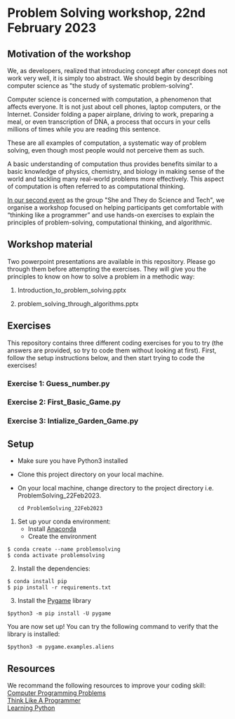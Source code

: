 # Problem Solving workshop, 22nd February 2023

## Motivation of the workshop
We, as developers, realized that introducing concept after concept does not work very well, it is simply too abstract. We should begin by describing computer science as "the study of systematic problem-solving".

Computer science is concerned with computation, a phenomenon that affects everyone. It is not just about cell phones, laptop computers, or the Internet. Consider folding a paper airplane, driving to work, preparing a meal, or even transcription of DNA, a process that occurs in your cells millions of times while you are reading this sentence.

These are all examples of computation, a systematic way of problem solving, even though most people would not perceive them as such.

A basic understanding of computation thus provides benefits similar to a basic knowledge of physics, chemistry, and biology in making sense of the world and tackling many real-world problems more effectively. This aspect of computation is often referred to as computational thinking.

[In our second event](https://stsquared.github.io/events/2023/02/20/second-event.html) as the group "She and They do Science and Tech", we organise a workshop focused on helping participants get comfortable with “thinking like a programmer” and use hands-on exercises to explain the principles of problem-solving, computational thinking, and algorithmic.

## Workshop material
Two powerpoint presentations are available in this repository. Please go through them before attempting the exercises. They will give you the principles to know on how to solve a problem in a methodic way:

1. Introduction_to_problem_solving.pptx
	
2. problem_solving_through_algorithms.pptx

## Exercises
This repository contains three different coding exercises for you to try (the answers are provided, so try to code them without looking at first).
First, follow the setup instructions below, and then start trying to code the exercises!

### Exercise 1: Guess_number.py


### Exercise 2: First_Basic_Game.py

### Exercise 3: Intialize_Garden_Game.py

## Setup
- Make sure you have Python3 installed
- Clone this project directory on your local machine. 
- On your local machine, change directory to the project directory  i.e. ProblemSolving_22Feb2023.
    
    ```cd ProblemSolving_22Feb2023```
    
1. Set up your conda environment:
	- Install [Anaconda](https://docs.anaconda.com/anaconda/install/index.html)
	- Create the environment
```
$ conda create --name problemsolving
$ conda activate problemsolving
```

2. Install the dependencies: 
```
$ conda install pip
$ pip install -r requirements.txt
```
  
3. Install the [Pygame](https://www.pygame.org/docs/) library
```
$python3 -m pip install -U pygame
```

You are now set up! You can try the following command to verify that the library is installed:

```
$python3 -m pygame.examples.aliens
```

## Resources
We recommand the following resources to improve your coding skill:\
[Computer Programming Problems](https://mathschallenge.net/links/programming)\
[Think Like A Programmer](https://www.pdfdrive.com/think-like-a-programmer-an-introduction-to-creative-problem-solving-e156859116.html)\
[Learning Python](https://learnpython.org)

